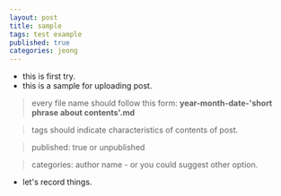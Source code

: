 ```yaml
---
layout: post
title: sample
tags: test example
published: true
categories: jeong
---
```

- this is first try.
- this is a sample for uploading post.
> every file name should follow this form: **year-month-date-'short phrase about contents'.md**

> tags should indicate characteristics of contents of post.

> published: true or unpublished

> categories: author name - or you could suggest other option.

- let's record things.
